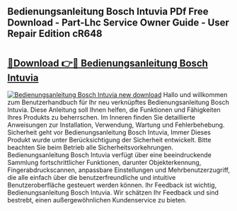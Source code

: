 ## Bedienungsanleitung Bosch Intuvia PDf Free Download - Part-Lhc Service Owner Guide - User Repair Edition cR648

# <h2><a href="http://df2h01.blite.top/?on=Bedienungsanleitung+Bosch+Intuvia">🔗Download 👉🔴 Bedienungsanleitung Bosch Intuvia</a></h2>

[![Bedienungsanleitung Bosch Intuvia new download](https://i.imgur.com/lujVjoI.png)](http://df2h01.blite.top/?on=Bedienungsanleitung+Bosch+Intuvia)
Hallo und willkommen zum Benutzerhandbuch für Ihr neu verknüpftes Bedienungsanleitung Bosch Intuvia. Diese Anleitung soll Ihnen helfen, die Funktionen und Fähigkeiten Ihres Produkts zu beherrschen. Im Inneren finden Sie detaillierte Anweisungen zur Installation, Verwendung, Wartung und Fehlerbehebung. Sicherheit geht vor Bedienungsanleitung Bosch Intuvia, Immer Dieses Produkt wurde unter Berücksichtigung der Sicherheit entwickelt. Bitte beachten Sie beim Betrieb alle Sicherheitsvorkehrungen. Bedienungsanleitung Bosch Intuvia verfügt über eine beeindruckende Sammlung fortschrittlicher Funktionen, darunter Objekterkennung, Fingerabdruckscannen, anpassbare Einstellungen und Mehrbenutzerzugriff, die alle einfach über die benutzerfreundliche und intuitive Benutzeroberfläche gesteuert werden können. Ihr Feedback ist wichtig, Bedienungsanleitung Bosch Intuvia. Wir schätzen Ihr Feedback und sind bestrebt, einen außergewöhnlichen Kundenservice zu bieten.
